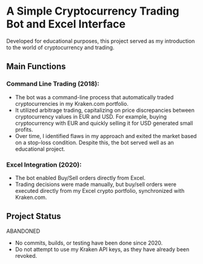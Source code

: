 # A Simple Cryptocurrency Trading Bot and Excel Interface
Developed for educational purposes, this project served as my introduction to the world of cryptocurrency and trading.

## Main Functions
### Command Line Trading (2018):

- The bot was a command-line process that automatically traded cryptocurrencies in my Kraken.com portfolio.
- It utilized arbitrage trading, capitalizing on price discrepancies between cryptocurrency values in EUR and USD. For example, buying cryptocurrency with EUR and quickly selling it for USD generated small profits.
- Over time, I identified flaws in my approach and exited the market based on a stop-loss condition. Despite this, the bot served well as an educational project.
### Excel Integration (2020):

- The bot enabled Buy/Sell orders directly from Excel.
- Trading decisions were made manually, but buy/sell orders were executed directly from my Excel crypto portfolio, synchronized with Kraken.com.

## Project Status
ABANDONED
- No commits, builds, or testing have been done since 2020.
- Do not attempt to use my Kraken API keys, as they have already been revoked.
